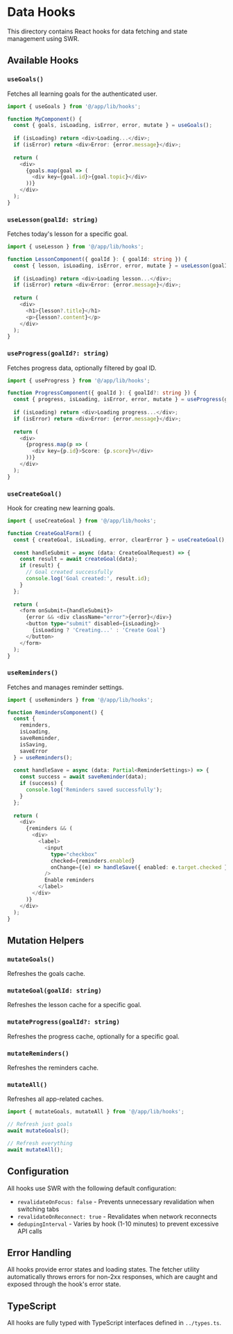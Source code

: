 # Data Hooks

This directory contains React hooks for data fetching and state management using SWR.

## Available Hooks

### `useGoals()`
Fetches all learning goals for the authenticated user.

```typescript
import { useGoals } from '@/app/lib/hooks';

function MyComponent() {
  const { goals, isLoading, isError, error, mutate } = useGoals();
  
  if (isLoading) return <div>Loading...</div>;
  if (isError) return <div>Error: {error.message}</div>;
  
  return (
    <div>
      {goals.map(goal => (
        <div key={goal.id}>{goal.topic}</div>
      ))}
    </div>
  );
}
```

### `useLesson(goalId: string)`
Fetches today's lesson for a specific goal.

```typescript
import { useLesson } from '@/app/lib/hooks';

function LessonComponent({ goalId }: { goalId: string }) {
  const { lesson, isLoading, isError, error, mutate } = useLesson(goalId);
  
  if (isLoading) return <div>Loading lesson...</div>;
  if (isError) return <div>Error: {error.message}</div>;
  
  return (
    <div>
      <h1>{lesson?.title}</h1>
      <p>{lesson?.content}</p>
    </div>
  );
}
```

### `useProgress(goalId?: string)`
Fetches progress data, optionally filtered by goal ID.

```typescript
import { useProgress } from '@/app/lib/hooks';

function ProgressComponent({ goalId }: { goalId?: string }) {
  const { progress, isLoading, isError, error, mutate } = useProgress(goalId);
  
  if (isLoading) return <div>Loading progress...</div>;
  if (isError) return <div>Error: {error.message}</div>;
  
  return (
    <div>
      {progress.map(p => (
        <div key={p.id}>Score: {p.score}%</div>
      ))}
    </div>
  );
}
```

### `useCreateGoal()`
Hook for creating new learning goals.

```typescript
import { useCreateGoal } from '@/app/lib/hooks';

function CreateGoalForm() {
  const { createGoal, isLoading, error, clearError } = useCreateGoal();
  
  const handleSubmit = async (data: CreateGoalRequest) => {
    const result = await createGoal(data);
    if (result) {
      // Goal created successfully
      console.log('Goal created:', result.id);
    }
  };
  
  return (
    <form onSubmit={handleSubmit}>
      {error && <div className="error">{error}</div>}
      <button type="submit" disabled={isLoading}>
        {isLoading ? 'Creating...' : 'Create Goal'}
      </button>
    </form>
  );
}
```

### `useReminders()`
Fetches and manages reminder settings.

```typescript
import { useReminders } from '@/app/lib/hooks';

function RemindersComponent() {
  const { 
    reminders, 
    isLoading, 
    saveReminder, 
    isSaving, 
    saveError 
  } = useReminders();
  
  const handleSave = async (data: Partial<ReminderSettings>) => {
    const success = await saveReminder(data);
    if (success) {
      console.log('Reminders saved successfully');
    }
  };
  
  return (
    <div>
      {reminders && (
        <div>
          <label>
            <input 
              type="checkbox" 
              checked={reminders.enabled}
              onChange={(e) => handleSave({ enabled: e.target.checked })}
            />
            Enable reminders
          </label>
        </div>
      )}
    </div>
  );
}
```

## Mutation Helpers

### `mutateGoals()`
Refreshes the goals cache.

### `mutateGoal(goalId: string)`
Refreshes the lesson cache for a specific goal.

### `mutateProgress(goalId?: string)`
Refreshes the progress cache, optionally for a specific goal.

### `mutateReminders()`
Refreshes the reminders cache.

### `mutateAll()`
Refreshes all app-related caches.

```typescript
import { mutateGoals, mutateAll } from '@/app/lib/hooks';

// Refresh just goals
await mutateGoals();

// Refresh everything
await mutateAll();
```

## Configuration

All hooks use SWR with the following default configuration:
- `revalidateOnFocus: false` - Prevents unnecessary revalidation when switching tabs
- `revalidateOnReconnect: true` - Revalidates when network reconnects
- `dedupingInterval` - Varies by hook (1-10 minutes) to prevent excessive API calls

## Error Handling

All hooks provide error states and loading states. The fetcher utility automatically throws errors for non-2xx responses, which are caught and exposed through the hook's error state.

## TypeScript

All hooks are fully typed with TypeScript interfaces defined in `../types.ts`. 